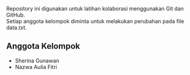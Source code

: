 Repository ini digunakan untuk latihan kolaborasi menggunakan Git dan GitHub.   
Setiap anggota kelompok diminta untuk melakukan perubahan pada file data.txt.   
 
## Anggota Kelompok 
-	Sherina Gunawan    
-	Nazwa Aulia Fitri
